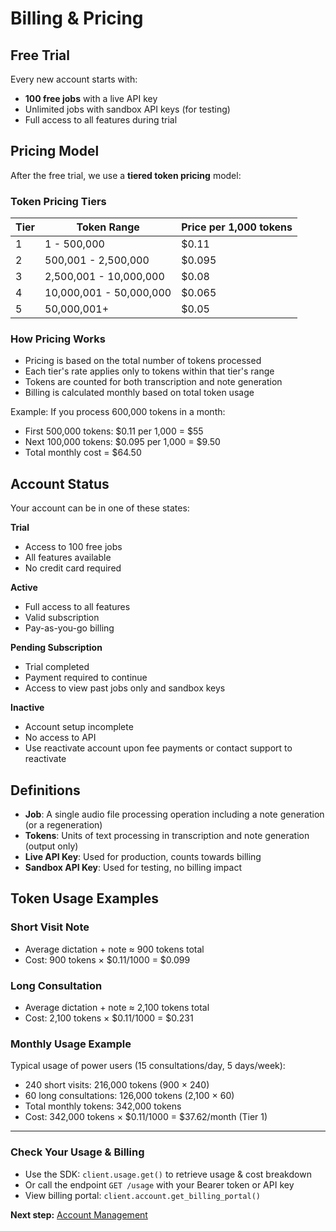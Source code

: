 # Billing & Pricing

## Free Trial

Every new account starts with:

- **100 free jobs** with a live API key
- Unlimited jobs with sandbox API keys (for testing)
- Full access to all features during trial

## Pricing Model

After the free trial, we use a **tiered token pricing** model:

### Token Pricing Tiers

| Tier | Token Range | Price per 1,000 tokens |
|------|-------------|------------------------|
| 1 | 1 - 500,000 | $0.11 |
| 2 | 500,001 - 2,500,000 | $0.095 |
| 3 | 2,500,001 - 10,000,000 | $0.08 |
| 4 | 10,000,001 - 50,000,000 | $0.065 |
| 5 | 50,000,001+ | $0.05 |

### How Pricing Works

- Pricing is based on the total number of tokens processed
- Each tier's rate applies only to tokens within that tier's range
- Tokens are counted for both transcription and note generation
- Billing is calculated monthly based on total token usage

Example:
If you process 600,000 tokens in a month:

- First 500,000 tokens: $0.11 per 1,000 = $55
- Next 100,000 tokens: $0.095 per 1,000 = $9.50
- Total monthly cost = $64.50

## Account Status

Your account can be in one of these states:

**Trial**

   * Access to 100 free jobs
   * All features available
   * No credit card required

**Active**

   * Full access to all features
   * Valid subscription
   * Pay-as-you-go billing

**Pending Subscription**

   * Trial completed
   * Payment required to continue
   * Access to view past jobs only and sandbox keys

**Inactive**

   * Account setup incomplete
   * No access to API
   * Use reactivate account upon fee payments or contact support to reactivate

## Definitions

* **Job**: A single audio file processing operation including a note generation (or a regeneration)
* **Tokens**: Units of text processing in transcription and note generation (output only)
* **Live API Key**: Used for production, counts towards billing
* **Sandbox API Key**: Used for testing, no billing impact

## Token Usage Examples

### Short Visit Note
- Average dictation + note ≈ 900 tokens total
- Cost: 900 tokens × $0.11/1000 = $0.099

### Long Consultation
- Average dictation + note ≈ 2,100 tokens total
- Cost: 2,100 tokens × $0.11/1000 = $0.231

### Monthly Usage Example
Typical usage of power users (15 consultations/day, 5 days/week):

- 240 short visits: 216,000 tokens (900 × 240)
- 60 long consultations: 126,000 tokens (2,100 × 60)
- Total monthly tokens: 342,000 tokens
- Cost: 342,000 tokens × $0.11/1000 = $37.62/month (Tier 1)

***

### Check Your Usage & Billing

* Use the SDK: `client.usage.get()` to retrieve usage & cost breakdown
* Or call the endpoint `GET /usage` with your Bearer token or API key
* View billing portal: `client.account.get_billing_portal()`

**Next step:** [Account Management](reference/account.md)
